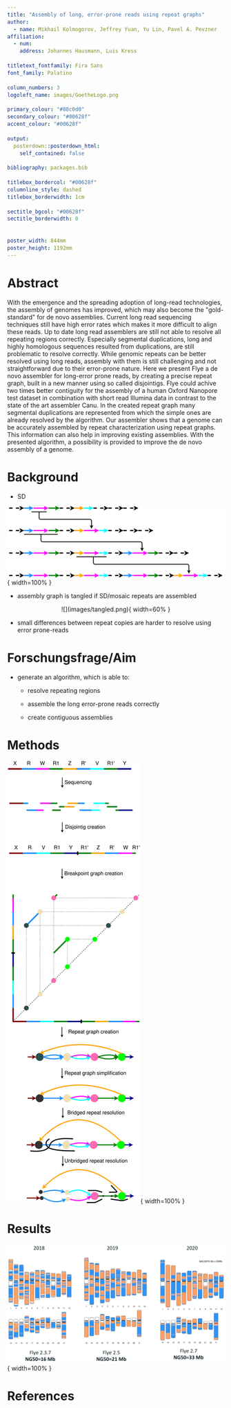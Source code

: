 ```yaml
---
title: "Assembly of long, error-prone reads using repeat graphs"
author:
  - name: Mikhail Kolmogorov, Jeffrey Yuan, Yu Lin, Pavel A. Pevzner
affiliation:
  - num: 
    address: Johannes Hausmann, Luis Kress

titletext_fontfamily: Fira Sans
font_family: Palatino

column_numbers: 3
logoleft_name: images/GoetheLogo.png

primary_colour: "#88c0d0"
secondary_colour: "#00628f"
accent_colour: "#00628f"

output: 
  posterdown::posterdown_html:
    self_contained: false

bibliography: packages.bib

titlebox_bordercol: "#00628f"
columnline_style: dashed
titlebox_borderwidth: 1cm

sectitle_bgcol: "#00628f"
sectitle_borderwidth: 0


poster_width: 844mm
poster_height: 1192mm
---
```


# Abstract

With the emergence and the spreading adoption of long-read technologies, the assembly
of genomes has improved, which may also become the "gold-standard" for de novo assemblies. Current long read sequencing techniques still have high error rates which makes it more difficult to align these reads. Up to date long read assemblers are still not able to resolve all repeating regions correctly. Especially segmental duplications, long and highly homologous sequences resulted from duplications, are still problematic to resolve correctly. While genomic repeats can be better resolved using long reads, assembly with them is still challenging and not straightforward due to their error-prone nature. Here we present Flye a de novo assembler for long-error prone reads, by creating a precise repeat graph, built in a new manner using so called disjointigs. Flye could achive two times better contiguity for the assembly of a human Oxford Nanopore test dataset in combination with short read Illumina data in contrast to the state of the art assembler Canu. In the created repeat graph many segmental duplications are represented from which the simple ones are already resolved by the algorithm. Our assembler shows that a genome can be accurately assembled by repeat characterization using repeat graphs. This information can also help in improving existing assemblies. With the presented algorithm, a
possibility is provided to improve the de novo assembly of a genome.


# Background

* SD


![Figure 1: How segmental duplications arise](images/sd.png){ width=100% }


* assembly graph is tangled if SD/mosaic repeats are assembled

<center>
![](images/tangled.png){ width=60% }
</center>

* small differences between repeat copies are harder to resolve using error prone-reads

# Forschungsfrage/Aim

* generate an algorithm, which is able to:
    
    * resolve repeating regions

    * assemble the long error-prone reads correctly

    * create contiguous assemblies

# Methods

![](images/figure_poster.png){ width=100% }



# Results

![](images/contigity.png){ width=100% }

# References

